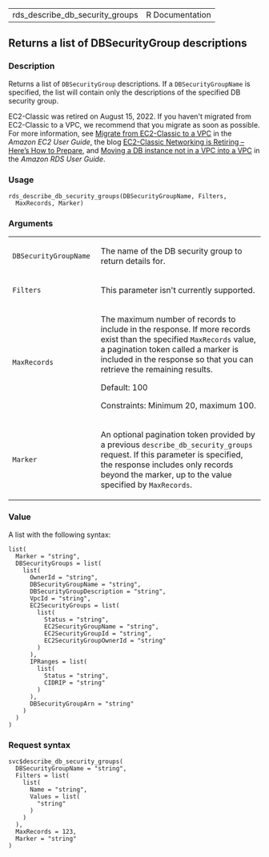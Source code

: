 <table style="width: 100%;">
<tbody>
<tr class="odd">
<td>rds_describe_db_security_groups</td>
<td style="text-align: right;">R Documentation</td>
</tr>
</tbody>
</table>

## Returns a list of DBSecurityGroup descriptions

### Description

Returns a list of `DBSecurityGroup` descriptions. If a
`DBSecurityGroupName` is specified, the list will contain only the
descriptions of the specified DB security group.

EC2-Classic was retired on August 15, 2022. If you haven't migrated from
EC2-Classic to a VPC, we recommend that you migrate as soon as possible.
For more information, see [Migrate from EC2-Classic to a
VPC](https://docs.aws.amazon.com/AWSEC2/latest/UserGuide/vpc-migrate.html)
in the *Amazon EC2 User Guide*, the blog [EC2-Classic Networking is
Retiring – Here’s How to
Prepare](https://aws.amazon.com/blogs/aws/ec2-classic-is-retiring-heres-how-to-prepare/),
and [Moving a DB instance not in a VPC into a
VPC](https://docs.aws.amazon.com/AmazonRDS/latest/UserGuide/USER_VPC.Non-VPC2VPC.html)
in the *Amazon RDS User Guide*.

### Usage

    rds_describe_db_security_groups(DBSecurityGroupName, Filters,
      MaxRecords, Marker)

### Arguments

<table>
<colgroup>
<col style="width: 35%" />
<col style="width: 65%" />
</colgroup>
<tbody>
<tr class="odd">
<td><code
id="rds_describe_db_security_groups_:_DBSecurityGroupName">DBSecurityGroupName</code></td>
<td><p>The name of the DB security group to return details for.</p></td>
</tr>
<tr class="even">
<td><code
id="rds_describe_db_security_groups_:_Filters">Filters</code></td>
<td><p>This parameter isn't currently supported.</p></td>
</tr>
<tr class="odd">
<td><code
id="rds_describe_db_security_groups_:_MaxRecords">MaxRecords</code></td>
<td><p>The maximum number of records to include in the response. If more
records exist than the specified <code>MaxRecords</code> value, a
pagination token called a marker is included in the response so that you
can retrieve the remaining results.</p>
<p>Default: 100</p>
<p>Constraints: Minimum 20, maximum 100.</p></td>
</tr>
<tr class="even">
<td><code
id="rds_describe_db_security_groups_:_Marker">Marker</code></td>
<td><p>An optional pagination token provided by a previous
<code>describe_db_security_groups</code> request. If this parameter is
specified, the response includes only records beyond the marker, up to
the value specified by <code>MaxRecords</code>.</p></td>
</tr>
</tbody>
</table>

### Value

A list with the following syntax:

    list(
      Marker = "string",
      DBSecurityGroups = list(
        list(
          OwnerId = "string",
          DBSecurityGroupName = "string",
          DBSecurityGroupDescription = "string",
          VpcId = "string",
          EC2SecurityGroups = list(
            list(
              Status = "string",
              EC2SecurityGroupName = "string",
              EC2SecurityGroupId = "string",
              EC2SecurityGroupOwnerId = "string"
            )
          ),
          IPRanges = list(
            list(
              Status = "string",
              CIDRIP = "string"
            )
          ),
          DBSecurityGroupArn = "string"
        )
      )
    )

### Request syntax

    svc$describe_db_security_groups(
      DBSecurityGroupName = "string",
      Filters = list(
        list(
          Name = "string",
          Values = list(
            "string"
          )
        )
      ),
      MaxRecords = 123,
      Marker = "string"
    )
